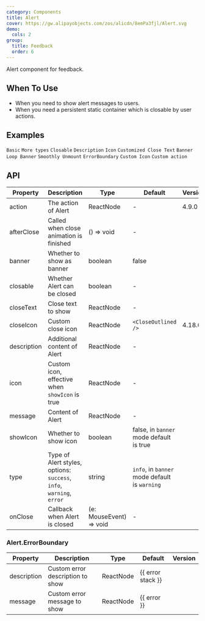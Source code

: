 ```yaml
---
category: Components
title: Alert
cover: https://gw.alipayobjects.com/zos/alicdn/8emPa3fjl/Alert.svg
demo:
  cols: 2
group:
  title: Feedback
  order: 6
---
```


Alert component for feedback.

## When To Use

- When you need to show alert messages to users.
- When you need a persistent static container which is closable by user actions.

## Examples

<code src="./demo/basic.tsx">Basic</code>
<code src="./demo/style.tsx">More types</code>
<code src="./demo/closable.tsx">Closable</code>
<code src="./demo/description.tsx">Description</code>
<code src="./demo/icon.tsx">Icon</code>
<code src="./demo/close-text.tsx">Customized Close Text</code>
<code src="./demo/banner.tsx" iframe>Banner</code>
<code src="./demo/loop-banner.tsx">Loop Banner</code>
<code src="./demo/smooth-closed.tsx">Smoothly Unmount</code>
<code src="./demo/error-boundary.tsx">ErrorBoundary</code>
<code src="./demo/custom-icon.tsx" debug>Custom Icon</code>
<code src="./demo/action.tsx">Custom action</code>

## API

| Property    | Description                                                          | Type                    | Default                                       | Version |
| ----------- | -------------------------------------------------------------------- | ----------------------- | --------------------------------------------- | ------- |
| action      | The action of Alert                                                  | ReactNode               | -                                             | 4.9.0   |
| afterClose  | Called when close animation is finished                              | () => void              | -                                             |         |
| banner      | Whether to show as banner                                            | boolean                 | false                                         |         |
| closable    | Whether Alert can be closed                                          | boolean                 | -                                             |         |
| closeText   | Close text to show                                                   | ReactNode               | -                                             |         |
| closeIcon   | Custom close icon                                                    | ReactNode               | `<CloseOutlined />`                           | 4.18.0  |
| description | Additional content of Alert                                          | ReactNode               | -                                             |         |
| icon        | Custom icon, effective when `showIcon` is true                       | ReactNode               | -                                             |         |
| message     | Content of Alert                                                     | ReactNode               | -                                             |         |
| showIcon    | Whether to show icon                                                 | boolean                 | false, in `banner` mode default is true       |         |
| type        | Type of Alert styles, options: `success`, `info`, `warning`, `error` | string                  | `info`, in `banner` mode default is `warning` |         |
| onClose     | Callback when Alert is closed                                        | (e: MouseEvent) => void | -                                             |         |

### Alert.ErrorBoundary

| Property    | Description                      | Type      | Default           | Version |
| ----------- | -------------------------------- | --------- | ----------------- | ------- |
| description | Custom error description to show | ReactNode | {{ error stack }} |         |
| message     | Custom error message to show     | ReactNode | {{ error }}       |         |
